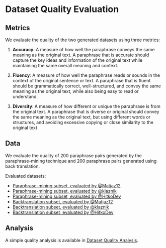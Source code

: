 # Dataset Quality Evaluation

## Metrics

We evaluate the quality of the two generated datasets using three metrics:

1. **Accuracy**: A measure of how well the paraphrase conveys the same meaning as the original text. A paraphrase that is accurate should capture the key ideas and information of the original text while maintaining the same overall meaning and context.

2. **Fluency**: A measure of how well the paraphrase reads or sounds in the context of the original sentence or text. A paraphrase that is fluent should be grammatically correct, well-structured, and convey the same meaning as the original text, while also being easy to read or understand.

3. **Diversity**: A measure of how different or unique the paraphrase is from the original text. A paraphrase that is diverse or original should convey the same meaning as the original text, but using different words or structures, and avoiding excessive copying or close similarity to the original text


## Data

We evaluate the quality of 200 paraphrase pairs generated by the paraphrase-mining technique and 200 paraphrase pairs generated using back translation.

Evaluated datasets:
+ [Paraphrase-mining subset, evaluated by @Matjaz12](./data_subsets/paraphrase_mining_subset0.csv)
+ [Paraphrase-mining subset, evaluated by @klaznik](./data_subsets/paraphrase_mining_subset1.csv)
+ [Paraphrase-mining subset, evaluated by @HitkoDev](./data_subsets/paraphrase_mining_subset2.csv)
+ [Backtranslation subset, evaluated by @Matjaz12](./data_subsets/backtranslation_subset0.csv)
+ [Backtranslation subset, evaluated by @klaznik](./data_subsets/backtranslation_subset1.csv)
+ [Backtranslation subset, evaluated by @HitkoDev](./data_subsets/backtranslation_subset2.csv)


## Analysis

A simple quality analysis is available in [Dataset Quality Analysis](./analysis.ipynb).